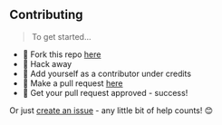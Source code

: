 ## Contributing

> To get started...

* 🍴 Fork this repo [here](https://github.com/fvcproductions/hire-me#fork-destination-box)
* 🔨 Hack away
* 👥 Add yourself as a contributor under credits
* 🔧 Make a pull request [here](https://github.com/fvcproductions/hire-me/compare)
* 🎉 Get your pull request approved - success!

Or just [create an issue](https://github.com/fvcproductions/hire-me/issues) - any little bit of help counts! 😊
